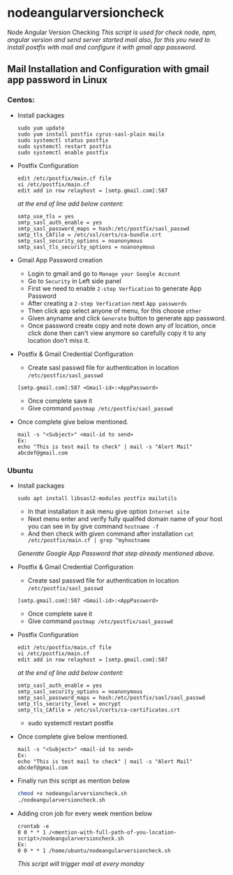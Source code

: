 # nodeangularversioncheck
Node Angular Version Checking
*This script is used for check node, npm, angular version and send server started mail also, for this you need to install postfix with mail and configure it with gmail app password.*
## Mail Installation and Configuration with gmail app password in Linux

### Centos:

- Install packages
  ```RPM Packages
  sudo yum update
  sudo yum install postfix cyrus-sasl-plain mailx
  sudo systemctl status postfix
  sudo systemctl restart postfix
  sudo systemctl enable postfix
  ```

- Postfix Configuration
  ```Conf Edit
  edit /etc/postfix/main.cf file
  vi /etc/postfix/main.cf
  edit add in row relayhost = [smtp.gmail.com]:587
  ```
  *at the end of line add below content:*
  ```Conf add
  smtp_use_tls = yes
  smtp_sasl_auth_enable = yes
  smtp_sasl_password_maps = hash:/etc/postfix/sasl_passwd
  smtp_tls_CAfile = /etc/ssl/certs/ca-bundle.crt
  smtp_sasl_security_options = noanonymous
  smtp_sasl_tls_security_options = noanonymous
  ```
- Gmail App Password creation
  - Login to gmail and go to `Manage your Google Account`
  - Go to `Security` in Left side panel
  - First we need to enable `2-step Verfication` to generate App Password
  - After creating a `2-step Verfication` next `App passwords`
  - Then click app select anyone of menu, for this choose `other`
  - Given anyname and click `Generate` button to generate app password.
  - Once password create copy and note down any of location, once click done then can't view anymore so carefully copy it to any location don't miss it.
  
- Postfix & Gmail Credential Configuration
  - Create sasl passwd file for authentication in location `/etc/postfix/sasl_passwd`
   ```Mail Config
   [smtp.gmail.com]:587 <Gmail-id>:<AppPassword>
   ```
  - Once complete save it
  - Give command `postmap /etc/postfix/sasl_passwd`

- Once complete give below mentioned.
  ```mail command
  mail -s "<Subject>" <mail-id to send>
  Ex:
  echo "This is test mail to check" | mail -s "Alert Mail" abcdef@gmail.com
  ```

### Ubuntu
- Install packages
  ```RPM Packages
  sudo apt install libsasl2-modules postfix mailutils
  ```
  - In that installation it ask menu give option `Internet site`
  - Next menu enter and verify fully qualifed domain name of your host you can see in by give command `hostname -f`
  - And then check with given command after installation `cat /etc/postfix/main.cf | grep ^myhostname`
  
  *Generate Google App Password that step already mentioned above.*

- Postfix & Gmail Credential Configuration
  - Create sasl passwd file for authentication in location `/etc/postfix/sasl_passwd`
   ```Mail Config
   [smtp.gmail.com]:587 <Gmail-id>:<AppPassword>
   ```
  - Once complete save it
  - Give command `postmap /etc/postfix/sasl_passwd`

- Postfix Configuration
  ```Conf Edit
  edit /etc/postfix/main.cf file
  vi /etc/postfix/main.cf
  edit add in row relayhost = [smtp.gmail.com]:587
  ```
  *at the end of line add below content:*
  ```Conf add
  smtp_sasl_auth_enable = yes
  smtp_sasl_security_options = noanonymous
  smtp_sasl_password_maps = hash:/etc/postfix/sasl/sasl_passwd
  smtp_tls_security_level = encrypt
  smtp_tls_CAfile = /etc/ssl/certs/ca-certificates.crt
  ```
  - sudo systemctl restart postfix
  
- Once complete give below mentioned.
  ```mail command
  mail -s "<Subject>" <mail-id to send>
  Ex:
  echo "This is test mail to check" | mail -s "Alert Mail" abcdef@gmail.com
  ```

- Finally run this script as mention below
  ```Bash Script
  chmod +x nodeangularversioncheck.sh
  ./nodeangularversioncheck.sh
  ```

- Adding cron job for every week mention below
  ```cron job
  crontab -e
  0 0 * * 1 /<mention-with-full-path-of-you-location-script>/nodeangularversioncheck.sh
  Ex:
  0 0 * * 1 /home/ubuntu/nodeangularversioncheck.sh
  ```
  *This script will trigger mail at every monday*
